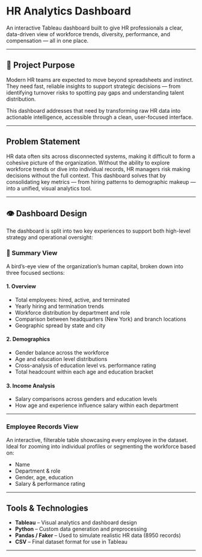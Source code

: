 # HR Analytics Dashboard

An interactive Tableau dashboard built to give HR professionals a clear, data-driven view of workforce trends, diversity, performance, and compensation — all in one place.

---

## 🧩 Project Purpose

Modern HR teams are expected to move beyond spreadsheets and instinct. They need fast, reliable insights to support strategic decisions — from identifying turnover risks to spotting pay gaps and understanding talent distribution.

This dashboard addresses that need by transforming raw HR data into actionable intelligence, accessible through a clean, user-focused interface.

---

## Problem Statement

HR data often sits across disconnected systems, making it difficult to form a cohesive picture of the organization. Without the ability to explore workforce trends or dive into individual records, HR managers risk making decisions without the full context. This dashboard solves that by consolidating key metrics — from hiring patterns to demographic makeup — into a unified, visual analytics tool.

---

## 👁️ Dashboard Design

The dashboard is split into two key experiences to support both high-level strategy and operational oversight:

### 🔹 Summary View

A bird’s-eye view of the organization’s human capital, broken down into three focused sections:

#### 1. Overview
- Total employees: hired, active, and terminated
- Yearly hiring and termination trends
- Workforce distribution by department and role
- Comparison between headquarters (New York) and branch locations
- Geographic spread by state and city

#### 2. Demographics
- Gender balance across the workforce
- Age and education level distributions
- Cross-analysis of education level vs. performance rating
- Total headcount within each age and education bracket

#### 3. Income Analysis
- Salary comparisons across genders and education levels
- How age and experience influence salary within each department

---

### Employee Records View

An interactive, filterable table showcasing every employee in the dataset. Ideal for zooming into individual profiles or segmenting the workforce based on:
- Name
- Department & role
- Gender, age, education
- Salary & performance rating

---

## Tools & Technologies

- **Tableau** – Visual analytics and dashboard design
- **Python** – Custom data generation and preprocessing
- **Pandas / Faker** – Used to simulate realistic HR data (8950 records)
- **CSV** – Final dataset format for use in Tableau

---

